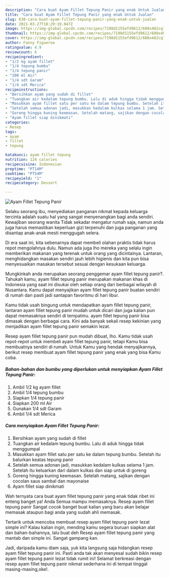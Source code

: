 ```yaml
---
description: "Cara buat Ayam Fillet Tepung Panir yang enak Untuk Jualan"
title: "Cara buat Ayam Fillet Tepung Panir yang enak Untuk Jualan"
slug: 638-cara-buat-ayam-fillet-tepung-panir-yang-enak-untuk-jualan
date: 2021-03-27T18:29:19.047Z
image: https://img-global.cpcdn.com/recipes/7198d1155efd9612/680x482cq70/ayam-fillet-tepung-panir-foto-resep-utama.jpg
thumbnail: https://img-global.cpcdn.com/recipes/7198d1155efd9612/680x482cq70/ayam-fillet-tepung-panir-foto-resep-utama.jpg
cover: https://img-global.cpcdn.com/recipes/7198d1155efd9612/680x482cq70/ayam-fillet-tepung-panir-foto-resep-utama.jpg
author: Fanny Figueroa
ratingvalue: 4.9
reviewcount: 6
recipeingredient:
- "1/2 kg ayam fillet"
- "1/4 tepung bumbu"
- "1/4 tepung panir"
- "200 ml Air"
- "1/4 sdt Garam"
- "1/4 sdt Merica"
recipeinstructions:
- "Bersihkan ayam yang sudah di fillet"
- "Tuangkan air kedalam tepung bumbu. Lalu di aduk hingga tidak menggumpal"
- "Masukkan ayam fillet satu per satu ke dalam tepung bumbu. Setelah itu balurkan keatas tepung panir"
- "Setelah semua adonan jadi, masukkan kedalam kulkas selama 1 jam. Setelah itu keluarkan dari dalam kulkas dan siap untuk di goreng"
- "Goreng hingga kuning keemasan. Setelah matang, sajikan dengan cocolan saus sambal dan mayonaise"
- "Ayam fillet siap dinikmati"
categories:
- Resep
tags:
- ayam
- fillet
- tepung

katakunci: ayam fillet tepung 
nutrition: 124 calories
recipecuisine: Indonesian
preptime: "PT14M"
cooktime: "PT54M"
recipeyield: "1"
recipecategory: Dessert

---
```



![Ayam Fillet Tepung Panir](https://img-global.cpcdn.com/recipes/7198d1155efd9612/680x482cq70/ayam-fillet-tepung-panir-foto-resep-utama.jpg)

Selaku seorang ibu, menyediakan panganan nikmat kepada keluarga tercinta adalah suatu hal yang sangat menyenangkan bagi anda sendiri. Kewajiban seorang  wanita Tidak sekadar mengatur rumah saja, namun anda juga harus memastikan keperluan gizi terpenuhi dan juga panganan yang disantap anak-anak mesti menggugah selera.

Di era  saat ini, kita sebenarnya dapat membeli olahan praktis tidak harus repot mengolahnya dulu. Namun ada juga lho mereka yang selalu ingin memberikan makanan yang terenak untuk orang yang dicintainya. Lantaran, menghidangkan masakan sendiri jauh lebih higienis dan kita pun bisa menyesuaikan masakan tersebut sesuai dengan kesukaan keluarga. 



Mungkinkah anda merupakan seorang penggemar ayam fillet tepung panir?. Tahukah kamu, ayam fillet tepung panir merupakan makanan khas di Indonesia yang saat ini disukai oleh setiap orang dari berbagai wilayah di Nusantara. Kamu dapat menyajikan ayam fillet tepung panir buatan sendiri di rumah dan pasti jadi santapan favoritmu di hari libur.

Kamu tidak usah bingung untuk mendapatkan ayam fillet tepung panir, lantaran ayam fillet tepung panir mudah untuk dicari dan juga kalian pun dapat memasaknya sendiri di tempatmu. ayam fillet tepung panir bisa dimasak dengan berbagai cara. Kini ada banyak sekali resep kekinian yang menjadikan ayam fillet tepung panir semakin lezat.

Resep ayam fillet tepung panir pun mudah dibuat, lho. Kamu tidak usah repot-repot untuk membeli ayam fillet tepung panir, tetapi Kamu bisa membuatnya sendiri di rumah. Untuk Kamu yang hendak menyajikannya, berikut resep membuat ayam fillet tepung panir yang enak yang bisa Kamu coba.

<!--inarticleads1-->

##### Bahan-bahan dan bumbu yang diperlukan untuk menyiapkan Ayam Fillet Tepung Panir:

1. Ambil 1/2 kg ayam fillet
1. Ambil 1/4 tepung bumbu
1. Siapkan 1/4 tepung panir
1. Siapkan 200 ml Air
1. Gunakan 1/4 sdt Garam
1. Ambil 1/4 sdt Merica




<!--inarticleads2-->

##### Cara menyiapkan Ayam Fillet Tepung Panir:

1. Bersihkan ayam yang sudah di fillet
1. Tuangkan air kedalam tepung bumbu. Lalu di aduk hingga tidak menggumpal
1. Masukkan ayam fillet satu per satu ke dalam tepung bumbu. Setelah itu balurkan keatas tepung panir
1. Setelah semua adonan jadi, masukkan kedalam kulkas selama 1 jam. Setelah itu keluarkan dari dalam kulkas dan siap untuk di goreng
1. Goreng hingga kuning keemasan. Setelah matang, sajikan dengan cocolan saus sambal dan mayonaise
1. Ayam fillet siap dinikmati




Wah ternyata cara buat ayam fillet tepung panir yang enak tidak ribet ini enteng banget ya! Anda Semua mampu memasaknya. Resep ayam fillet tepung panir Sangat cocok banget buat kalian yang baru akan belajar memasak ataupun bagi anda yang sudah ahli memasak.

Tertarik untuk mencoba membuat resep ayam fillet tepung panir lezat simple ini? Kalau kalian ingin, mending kamu segera buruan siapkan alat dan bahan-bahannya, lalu buat deh Resep ayam fillet tepung panir yang mantab dan simple ini. Sangat gampang kan. 

Jadi, daripada kamu diam saja, yuk kita langsung saja hidangkan resep ayam fillet tepung panir ini. Pasti anda tak akan menyesal sudah bikin resep ayam fillet tepung panir lezat tidak rumit ini! Selamat berkreasi dengan resep ayam fillet tepung panir nikmat sederhana ini di tempat tinggal masing-masing,oke!.

